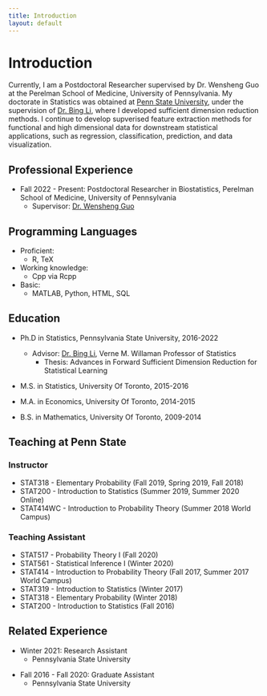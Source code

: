 ```yaml
---
title: Introduction
layout: default
--- 
```


<h1 class="page-title">Introduction</h1>

<!-- CV + About Me -->
Currently, I am a Postdoctoral Researcher supervised by Dr. Wensheng Guo at the Perelman School of Medicine, University of Pennsylvania. My doctorate in Statistics was obtained at [Penn State University](https://www.psu.edu/), under the supervision of [Dr. Bing Li](https://science.psu.edu/stat/people/bxl9), where I developed sufficient dimension reduction methods. 
I continue to develop supverised feature extraction methods for functional and high dimensional data for downstream statistical applications, such as regression, classification, prediction, and data visualization.


<!-- A pdf copy of my CV can be found [here](files/Resume_HarrisQuach_acv_twocol.pdf). (Last updated February 2021) -->

Professional Experience
---
* Fall 2022 - Present: Postdoctoral Researcher in Biostatistics, Perelman School of Medicine, University of Pennsylvania
    * Supervisor: [Dr. Wensheng Guo](https://dbe.med.upenn.edu/biostat-research/WenshengGuo)
<!--   * Duties included: Tagging issues -->

Programming Languages
---
* Proficient:
    * R, TeX 
* Working knowledge: 
    * Cpp via Rcpp
* Basic:
    * MATLAB, Python, HTML, SQL


## Education
* Ph.D in Statistics, Pennsylvania State University, 2016-2022

     * Advisor: [Dr. Bing Li](https://science.psu.edu/stat/people/bxl9), Verne M. Willaman Professor of Statistics
        * Thesis: Advances in Forward Sufficient Dimension Reduction for Statistical Learning 
     <!-- * Committee: [Dr. Bing Li](https://science.psu.edu/stat/people/bxl9), Verne M. Willaman Professor of Statistics -->

* M.S. in Statistics, University Of Toronto, 2015-2016
* M.A. in Economics, University Of Toronto, 2014-2015
* B.S. in Mathematics, University Of Toronto, 2009-2014

## Teaching at Penn State

### Instructor

* STAT318 - Elementary Probability (Fall 2019, Spring 2019, Fall 2018)
* STAT200 - Introduction to Statistics (Summer 2019, Summer 2020 Online)
* STAT414WC - Introduction to Probability Theory (Summer 2018 World Campus) 

### Teaching Assistant

* STAT517 - Probability Theory I (Fall 2020)
* STAT561 - Statistical Inference I (Winter 2020)
* STAT414 - Introduction to Probability Theory (Fall 2017, Summer 2017 World Campus) 
* STAT319 - Introduction to Statistics (Winter 2017)
* STAT318 - Elementary Probability (Winter 2018)
* STAT200 - Introduction to Statistics (Fall 2016) 


Related Experience
---
* Winter 2021: Research Assistant
  * Pennsylvania State University
<!--   * Duties included: Tagging issues -->

* Fall 2016 - Fall 2020: Graduate Assistant
  * Pennsylvania State University
<!--   * Duties included: Teaching undergraduate courses as the instructor of record, Assisting instructors as a TA
 -->